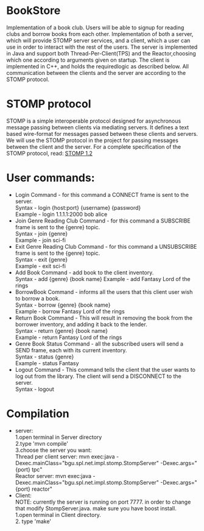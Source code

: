 # BookStore
Implementation of a book club. Users will be able to signup for reading clubs and borrow books from each other. Implementation of both a server, which will provide STOMP server services, and a client, which a user can use in order to interact with the rest of the users. The server is implemented in Java and support both Thread-Per-Client(TPS) and the Reactor,choosing which one according to arguments given on startup. The client is implemented in C++, and holds the requiredlogic as described below. All communication between the clients and the server are according to the STOMP protocol.
# STOMP protocol
STOMP is a simple interoperable protocol designed for asynchronous message passing between clients via mediating servers. It defines a text based wire-format for messages passed between these clients and servers. We will use the STOMP protocol in the project for passing messages between the client and the server. For a complete specification of the STOMP protocol, read: [STOMP 1.2](https://stomp.github.io/stomp-specification-1.2.html)
# User commands:
- Login Command - for this command a CONNECT frame is sent to the server.<br/>
Syntax - login {host:port} {username} {password}<br/>
Example - login 1.1.1.1:2000 bob alice
- Join Genre Reading Club Command - for this command a SUBSCRIBE frame is sent to the {genre} topic.<br/>
Syntax - join {genre}<br/>
Example - join sci-fi
- Exit Genre Reading Club Command - for this command a UNSUBSCRIBE frame is sent to the {genre} topic.<br/>
Syntax - exit {genre}<br/>
Example - exit sci-fi
- Add Book Command - add book to the client inventory.<br/>
Syntax - add {genre} {book name}
Example - add Fantasy Lord of the rings
- BorrowBook Command - informs all the users that this client user wish to borrow a book.<br/>
Syntax - borrow {genre} {book name}<br/>
Example - borrow Fantasy Lord of the rings
- Return Book Command - This will result in removing the book from the borrower inventory,  and adding it back to the lender.<br/>
Syntax - return {genre} {book name}<br/>
Example - return Fantasy Lord of the rings
- Genre Book Status Command - all the subscribed users will send a SEND frame, each with its current inventory.<br/>
Syntax - status {genre}<br/>
Example - status Fantasy
- Logout Command - This command tells the client that the user wants to log out from the library. The client will send a DISCONNECT to the server.<br/>
Syntax - logout
# Compilation
- server:<br>
1.open terminal in Server directory<br/>
2.type 'mvn compile'<br/>
3.choose the server you want:<br/>
Thread per client server: mvn exec:java -Dexec.mainClass="bgu.spl.net.impl.stomp.StompServer" -Dexec.args="{port} tpc"<br/>
Reactor server: mvn exec:java -Dexec.mainClass="bgu.spl.net.impl.stomp.StompServer" -Dexec.args="{port} reactor"<br/>
- Client:<br/>
NOTE: currently the server is running on port 7777. in order to change that modify StompServer.java.
make sure you have boost install.<br/>
  1.open terminal in Client directory.<br/>
  2. type 'make'
  

